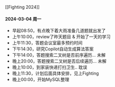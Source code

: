  [[Fighting 2024]]
 
 ####  2024-03-04 周一
- 早起08:50，有点晚下着大雨准备几道题就出发了
- 上午10:00，review了昨天题目 & 开始了一天的学习
- 上午11:30，答题会议室最多预约时间
- 下午14:30，研究Copilot自动生成算法答案
- 下午14:00，答题搜索二叉树是否前序遍历... 未解
- 晚上20:00，答题搜索二叉树是否后续遍历... 未解
- 晚上10:00，到家装快递打扫卫生.. 耽误
- 晚上11:30，计划后面具体安排，见上Fighting
- 晚上00:00，开始MySQL整理


